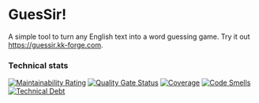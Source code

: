 # GuesSir!

A simple tool to turn any English text into a word guessing game. Try it out https://guessir.kk-forge.com.

### Technical stats

[![Maintainability Rating](https://sq.kk-forge.com/api/project_badges/measure?project=guessir&metric=sqale_rating&token=sqb_e7d8f233c3f0a4171b7bc39103d550fc38c75b24)](https://sq.kk-forge.com/dashboard?id=guessir)
[![Quality Gate Status](https://sq.kk-forge.com/api/project_badges/measure?project=guessir&metric=alert_status&token=sqb_e7d8f233c3f0a4171b7bc39103d550fc38c75b24)](https://sq.kk-forge.com/dashboard?id=guessir)
[![Coverage](https://sq.kk-forge.com/api/project_badges/measure?project=guessir&metric=coverage&token=sqb_e7d8f233c3f0a4171b7bc39103d550fc38c75b24)](https://sq.kk-forge.com/dashboard?id=guessir)
[![Code Smells](https://sq.kk-forge.com/api/project_badges/measure?project=guessir&metric=code_smells&token=sqb_e7d8f233c3f0a4171b7bc39103d550fc38c75b24)](https://sq.kk-forge.com/dashboard?id=guessir)
[![Technical Debt](https://sq.kk-forge.com/api/project_badges/measure?project=guessir&metric=sqale_index&token=sqb_e7d8f233c3f0a4171b7bc39103d550fc38c75b24)](https://sq.kk-forge.com/dashboard?id=guessir)
